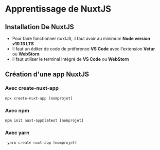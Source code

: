 # Apprentissage de NuxtJS

## Installation De NuxtJS
* Pour faire fonctionner nuxtJS, il faut avoir au minimum **Node version v10.13 LTS** 
* Il faut un éditer de code de préference **VS Code** avec l'extension **Vetur** ou **WebStorn**
* Il faut utiliser le terminal intégré de **VS Code** ou **WebStorn**

## Création d'une app NuxtJS
  
### Avec create-nuxt-app
<code>npx create-nuxt-app [nomprojet]</code>

### Avec npm
<code>npm init nuxt-app@latest [nomprojet]</code>

### Avec yarn
<code> yarn create nuxt-app [nomprojet] </code>